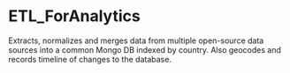 # ETL_ForAnalytics
Extracts, normalizes and merges data from multiple open-source data sources into a common Mongo DB indexed by country.
Also geocodes and records timeline of changes to the database.
